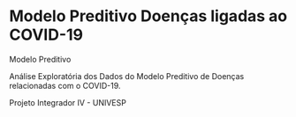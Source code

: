 # Modelo Preditivo Doenças ligadas ao COVID-19
Modelo Preditivo

Análise Exploratória dos Dados do Modelo Preditivo de Doenças relacionadas com o COVID-19.



Projeto Integrador IV - UNIVESP
